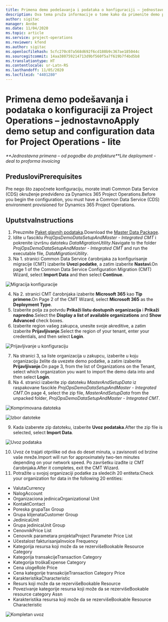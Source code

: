 ```yaml
---
title: Primena demo podešavanja i podataka o konfiguraciji – jednostavno
description: Ova tema pruža informacije o tome kako da primenite demo podešavanja i podatke o konfiguraciji za Project Operations.
author: sigitac
manager: Annbe
ms.date: 11/04/2020
ms.topic: article
ms.service: project-operations
ms.reviewer: kfend
ms.author: sigitac
ms.openlocfilehash: 5cfc270c07a568d692f6cd180b9c367ae185044c
ms.sourcegitcommit: 14aa380759214713d9bf560f5a7f619b7f4bd5b8
ms.translationtype: HT
ms.contentlocale: sr-Latn-RS
ms.lasthandoff: 11/05/2020
ms.locfileid: "4401280"
---
```

# <a name="apply-demo-setup-and-configuration-data-for-project-operations---lite"></a><span data-ttu-id="ce6e5-103">Primena demo podešavanja i podataka o konfiguraciji za Project Operations – jednostavno</span><span class="sxs-lookup"><span data-stu-id="ce6e5-103">Apply demo setup and configuration data for Project Operations - lite</span></span> 

<span data-ttu-id="ce6e5-104">_\*\*Jednostavna primena – od pogodbe do profakture_</span><span class="sxs-lookup"><span data-stu-id="ce6e5-104">_\*\*Lite deployment - deal to proforma invoicing_</span></span>

## <a name="prerequisites"></a><span data-ttu-id="ce6e5-105">Preduslovi</span><span class="sxs-lookup"><span data-stu-id="ce6e5-105">Prerequisites</span></span>

<span data-ttu-id="ce6e5-106">Pre nego što započnete konfiguraciju, morate imati Common Data Service (CDS) okruženje predviđeno za Dynamics 365 Project Operations.</span><span class="sxs-lookup"><span data-stu-id="ce6e5-106">Before you begin the configuration, you must have a Common Data Service (CDS) environment provisioned for Dynamics 365 Project Operations.</span></span>


## <a name="instructions"></a><span data-ttu-id="ce6e5-107">Uputstva</span><span class="sxs-lookup"><span data-stu-id="ce6e5-107">Instructions</span></span>

1. <span data-ttu-id="ce6e5-108">Preuzmite [Paket glavnih podataka](https://download.microsoft.com/download/3/4/1/341bf279-a64f-4baa-af31-ce624859b518/ProjOpsSampleSetupData%20-%20CE%20only%20CMT.zip).</span><span class="sxs-lookup"><span data-stu-id="ce6e5-108">Download the [Master Data Package](https://download.microsoft.com/download/3/4/1/341bf279-a64f-4baa-af31-ce624859b518/ProjOpsSampleSetupData%20-%20CE%20only%20CMT.zip).</span></span> 
2. <span data-ttu-id="ce6e5-109">Idite u fasciklu *ProjOpsDemoDataSetupAndMaster - Integrated CMT* i pokrenite izvršnu datoteku *DataMigrationUtility*.</span><span class="sxs-lookup"><span data-stu-id="ce6e5-109">Navigate to the folder *ProjOpsDemoDataSetupAndMaster - Integrated CMT* and run the executable file, *DataMigrationUtility*.</span></span>
3. <span data-ttu-id="ce6e5-110">Na 1. stranici Common Data Service čarobnjaka za konfigurisanje migracije (CMT) izaberite **Uvezi podatke**, a zatim izaberite **Nastavi**.</span><span class="sxs-lookup"><span data-stu-id="ce6e5-110">On page 1 of the Common Data Service Configuration Migration (CMT) Wizard, select **Import Data** and then select **Continue**.</span></span>

![Migracija konfiguracije](./media/1ConfigurationMigration.png)

4. <span data-ttu-id="ce6e5-112">Na 2. stranici CMT čarobnjaka izaberite **Microsoft 365** kao **Tip primene**.</span><span class="sxs-lookup"><span data-stu-id="ce6e5-112">On Page 2 of the CMT Wizard, select **Microsoft 365** as the **Deployment Type**.</span></span>
5. <span data-ttu-id="ce6e5-113">Izaberite polja za potvrdu **Prikaži listu dostupnih organizacija** i **Prikaži napredno**.</span><span class="sxs-lookup"><span data-stu-id="ce6e5-113">Select the **Display a list of available organizations** and **Show Advanced** check boxes.</span></span>
6. <span data-ttu-id="ce6e5-114">Izaberite region vašeg zakupca, unesite svoje akreditive, a zatim izaberite **Prijavljivanje**.</span><span class="sxs-lookup"><span data-stu-id="ce6e5-114">Select the region of your tenant, enter your credentials, and then select **Login**.</span></span>

![Prijavljivanje u konfiguraciju](./media/2ConfigurationSignin.png)

7. <span data-ttu-id="ce6e5-116">Na stranici 3, sa liste organizacija u zakupcu, izaberite u koju organizaciju želite da uvezete demo podatke, a zatim izaberite **Prijavljivanje**.</span><span class="sxs-lookup"><span data-stu-id="ce6e5-116">On page 3, from the list of Organizations on the Tenant, select which organization you want to import the demo data into and then select **Login**.</span></span>
8. <span data-ttu-id="ce6e5-117">Na 4. stranici izaberite zip datoteku *MasterAndSetupData* iz raspakovane fascikle *ProjOpsDemoDataSetupAndMaster - Integrated CMT*.</span><span class="sxs-lookup"><span data-stu-id="ce6e5-117">On page 4, select the zip file, *MasterAndSetupData* from the unpacked folder, *ProjOpsDemoDataSetupAndMaster - Integrated CMT*.</span></span>

![Komprimovana datoteka](./media/3ZipFile.png)

![Izbor datoteke](./media/4SelectAFile.png)

9. <span data-ttu-id="ce6e5-120">Kada izaberete zip datoteku, izaberite **Uvoz podataka**.</span><span class="sxs-lookup"><span data-stu-id="ce6e5-120">After the zip file is selected, select **Import Data**.</span></span>

![Uvoz podataka](./media/5ImportData.png)

10. <span data-ttu-id="ce6e5-122">Uvoz će trajati otprilike od dva do deset minuta, u zavisnosti od brzine vaše mreže.</span><span class="sxs-lookup"><span data-stu-id="ce6e5-122">Import will run for approximately two-ten minutes depending on your network speed.</span></span> <span data-ttu-id="ce6e5-123">Po završetku izađite iz CMT čarobnjaka.</span><span class="sxs-lookup"><span data-stu-id="ce6e5-123">After it completes, exit the CMT Wizard.</span></span> 
11. <span data-ttu-id="ce6e5-124">Potražite u svojoj organizaciji podatke za sledećih 20 entiteta:</span><span class="sxs-lookup"><span data-stu-id="ce6e5-124">Check your organization for data in the following 20 entities:</span></span>

-   <span data-ttu-id="ce6e5-125">Valuta</span><span class="sxs-lookup"><span data-stu-id="ce6e5-125">Currency</span></span>
-   <span data-ttu-id="ce6e5-126">Nalog</span><span class="sxs-lookup"><span data-stu-id="ce6e5-126">Account</span></span>
-   <span data-ttu-id="ce6e5-127">Organizaciona jedinica</span><span class="sxs-lookup"><span data-stu-id="ce6e5-127">Organizational Unit</span></span>
-   <span data-ttu-id="ce6e5-128">Kontakt</span><span class="sxs-lookup"><span data-stu-id="ce6e5-128">Contact</span></span>
-   <span data-ttu-id="ce6e5-129">Poreska grupa</span><span class="sxs-lookup"><span data-stu-id="ce6e5-129">Tax Group</span></span>
-   <span data-ttu-id="ce6e5-130">Grupa klijenata</span><span class="sxs-lookup"><span data-stu-id="ce6e5-130">Customer Group</span></span>
-   <span data-ttu-id="ce6e5-131">Jedinica</span><span class="sxs-lookup"><span data-stu-id="ce6e5-131">Unit</span></span>
-   <span data-ttu-id="ce6e5-132">Grupa jedinica</span><span class="sxs-lookup"><span data-stu-id="ce6e5-132">Unit Group</span></span>
-   <span data-ttu-id="ce6e5-133">Cenovnik</span><span class="sxs-lookup"><span data-stu-id="ce6e5-133">Price List</span></span>
-   <span data-ttu-id="ce6e5-134">Cenovnik parametara projekta</span><span class="sxs-lookup"><span data-stu-id="ce6e5-134">Project Parameter Price List</span></span> 
-   <span data-ttu-id="ce6e5-135">Učestalost fakturisanja</span><span class="sxs-lookup"><span data-stu-id="ce6e5-135">Invoice Frequency</span></span>
-   <span data-ttu-id="ce6e5-136">Kategorija resursa koji može da se rezerviše</span><span class="sxs-lookup"><span data-stu-id="ce6e5-136">Bookable Resource Category</span></span>
-   <span data-ttu-id="ce6e5-137">Kategorija transakcije</span><span class="sxs-lookup"><span data-stu-id="ce6e5-137">Transaction Category</span></span>
-   <span data-ttu-id="ce6e5-138">Kategorija troška</span><span class="sxs-lookup"><span data-stu-id="ce6e5-138">Expense Category</span></span>
-   <span data-ttu-id="ce6e5-139">Cena uloge</span><span class="sxs-lookup"><span data-stu-id="ce6e5-139">Role Price</span></span>
-   <span data-ttu-id="ce6e5-140">Cena kategorije transakcije</span><span class="sxs-lookup"><span data-stu-id="ce6e5-140">Transaction Category Price</span></span>
-   <span data-ttu-id="ce6e5-141">Karakteristika</span><span class="sxs-lookup"><span data-stu-id="ce6e5-141">Characteristic</span></span>
-   <span data-ttu-id="ce6e5-142">Resurs koji može da se rezerviše</span><span class="sxs-lookup"><span data-stu-id="ce6e5-142">Bookable Resource</span></span>
-   <span data-ttu-id="ce6e5-143">Povezivanje kategorije resursa koji može da se rezerviše</span><span class="sxs-lookup"><span data-stu-id="ce6e5-143">Bookable resource category Assn</span></span>
-   <span data-ttu-id="ce6e5-144">Karakteristika resursa koji može da se rezerviše</span><span class="sxs-lookup"><span data-stu-id="ce6e5-144">Bookable Resource Characteristic</span></span>

![Kompletan uvoz](./media/6CompleteImport.png)
